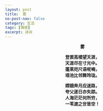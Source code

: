 ```yaml
---
layout: post
title:  雾
no-post-nav: false
category: 生活
tags: [偶感]
excerpt: 诗词
---
```


**<center>雾</center>**

**<center>登罢高楼望天涯，</center>**
**<center>天涯尽在寸光中。</center>**
**<center>蓬莱咫尺语呢喃，</center>**
**<center>瑶池比邻舞玲珑。</center>**

**<center>嫦娥奔月应迷路，</center>**
**<center>夸父逐日亦失踪。</center>**
**<center>人海茫茫何所穷，</center>**
**<center>一苇渡之世皆空！</center>**